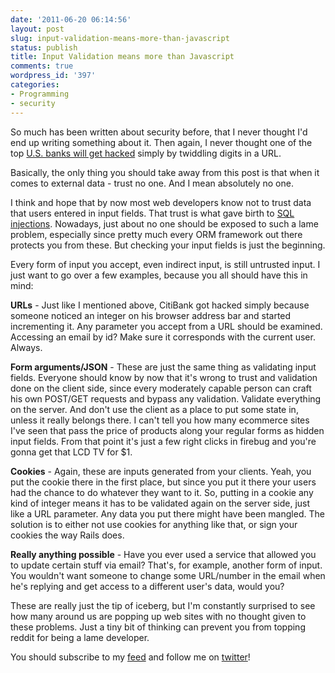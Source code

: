```yaml
---
date: '2011-06-20 06:14:56'
layout: post
slug: input-validation-means-more-than-javascript
status: publish
title: Input Validation means more than Javascript
comments: true
wordpress_id: '397'
categories:
- Programming
- security
---
```


So much has been written about security before, that I never thought I'd end up writing something about it. Then again, I never thought one of the top [U.S. banks will get hacked](http://consumerist.com/2011/06/how-hackers-stole-200000-citi-accounts-by-exploiting-basic-browser-vulnerability.html) simply by twiddling digits in a URL.

Basically, the only thing you should take away from this post is that when it comes to external data - trust no one. And I mean absolutely no one.

I think and hope that by now most web developers know not to trust data that users entered in input fields. That trust is what gave birth to [SQL injections](http://en.wikipedia.org/wiki/SQL_injection). Nowadays, just about no one should be exposed to such a lame problem, especially since pretty much every ORM framework out there protects you from these. But checking your input fields is just the beginning.

Every form of input you accept, even indirect input, is still untrusted input. I just want to go over a few examples, because you all should have this in mind:

**URLs** - Just like I mentioned above, CitiBank got hacked simply because someone noticed an integer on his browser address bar and started incrementing it. Any parameter you accept from a URL should be examined. Accessing an email by id? Make sure it corresponds with the current user. Always.

**Form arguments/JSON** - These are just the same thing as validating input fields. Everyone should know by now that it's wrong to trust and validation done on the client side, since every moderately capable person can craft his own POST/GET requests and bypass any validation. Validate everything on the server. And don't use the client as a place to put some state in, unless it really belongs there. I can't tell you how many ecommerce sites I've seen that pass the price of products along your regular forms as hidden input fields. From that point it's just a few right clicks in firebug and you're gonna get that LCD TV for $1.

**Cookies** - Again, these are inputs generated from your clients. Yeah, you put the cookie there in the first place, but since you put it there your users had the chance to do whatever they want to it. So, putting in a cookie any kind of integer means it has to be validated again on the server side, just like a URL parameter. Any data you put there might have been mangled. The solution is to either not use cookies for anything like that, or sign your cookies the way Rails does.

**Really anything possible** - Have you ever used a service that allowed you to update certain stuff via email? That's, for example, another form of input. You wouldn't want someone to change some URL/number in the email when he's replying and get access to a different user's data, would you?

These are really just the tip of iceberg, but I'm constantly surprised to see how many around us are popping up web sites with no thought given to these problems. Just a tiny bit of thinking can prevent you from topping reddit for being a lame developer.

You should subscribe to my [feed](http://feeds.feedburner.com/TheCodeDump) and follow me on [twitter](http://twitter.com/avivby)!
